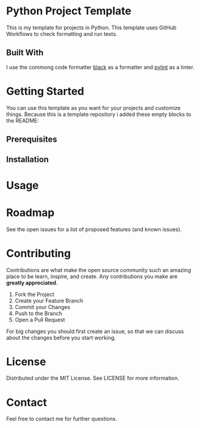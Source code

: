 # Python Project Template
This is my template for projects in Python. This template uses GitHub Workflows to check formatting and run tests.

## Built With
I use the commong code formatter [black](https://github.com/psf/black) as a formatter and [pylint](https://github.com/PyCQA/pylint) as a linter.

# Getting Started
You can use this template as you want for your projects and customize things. Because this is a template repository i added these empty blocks to the README:
## Prerequisites

## Installation

# Usage

# Roadmap
See the open issues for a list of proposed features (and known issues).

# Contributing
Contributions are what make the open source community such an amazing place to be learn, inspire, and create. Any contributions you make are **greatly appreciated**.
1. Fork the Project
2. Create your Feature Branch
3. Commit your Changes
4. Push to the Branch
5. Open a Pull Request

For big changes you should first create an issue, so that we can discuss about the changes before you start working.

# License
Distributed under the MIT License. See LICENSE for more information.

# Contact
Feel free to contact me for further questions.